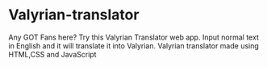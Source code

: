 # Valyrian-translator
Any GOT Fans here? Try this Valyrian Translator web app. Input normal text in English and it will translate it into Valyrian.
Valyrian translator made using HTML,CSS and JavaScript

